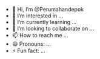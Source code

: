 - 👋 Hi, I’m @Perumahandepok
- 👀 I’m interested in ...
- 🌱 I’m currently learning ...
- 💞️ I’m looking to collaborate on ...
- 📫 How to reach me ...
- 😄 Pronouns: ...
- ⚡ Fun fact: ...

<!---
Perumahandepok/Perumahandepok is a ✨ special ✨ repository because its `README.md` (this file) appears on your GitHub profile.
You can click the Preview link to take a look at your changes.
--->
